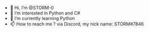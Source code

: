- 👋 Hi, I’m @STORM-0
- 👀 I’m interested in Python and C#
- 🌱 I’m currently learning Python
- 📫 How to reach me ? via Discord, my nick name: STORM#7846

<!---
STORM-0/STORM-0 is a ✨ special ✨ repository because its `README.md` (this file) appears on your GitHub profile.
You can click the Preview link to take a look at your changes.
--->
